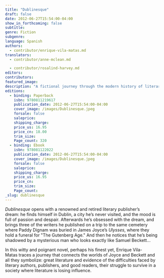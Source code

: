 ```yaml
---
title: "Dublinesque"
draft: false
date: 2012-06-27T15:54:00-04:00
show_in_forthcoming: false
subtitle:
genre: Fiction
subgenre:
language: Spanish
authors:
  - contributor/enrique-vila-matas.md
translators:
  - contributor/anne-mclean.md

  - contributor/rosalind-harvey.md
editors:
contributors:
featured_image:
description: "A fictional journey through the modern history of literary publishing. "
editions:
  - binding: Paperback
    isbn: 9780811219617
    publication_date: 2012-06-27T15:54:00-04:00
    cover_image: /images/Dublinesque.jpeg
    forsale: false
    saleprice:
    shipping_charge:
    price_us: 16.95
    price_cn: 18.00
    trim_size:
    Page_count: 320
  - binding: Ebook
    isbn: 978081122022
    publication_date: 2012-06-27T15:54:00-04:00
    cover_image: /images/Dublinesque.jpeg
    forsale: false
    saleprice:
    shipping_charge:
    price_us: 16.95
    price_cn:
    trim_size:
    Page_count:
_slug: dublinesque
---
```


_Dublinesque_ opens with a renowned and retired literary publisher’s dream: he finds himself in Dublin, a city he’s never visited, and the mood is full of passion and despair. Afterwards he’s obsessed with the dream, and brings three of the writers he published on a trip to the same cemetery where Paddy Dignam was buried in James Joyce’s _Ulysses_, where they hold a funeral for "The Gutenberg Age." And then he notices that he’s being shadowed by a mysterious man who looks exactly like Samuel Beckett…

In this witty and poignant novel, perhaps his finest yet, Enrique Vila-Matas traces a journey that connects the worlds of Joyce and Beckett and all they symbolize: great literature and evidence of the difficulties faced by literary authors, publishers, and good readers, their struggle to survive in a society where literature is losing influence.

